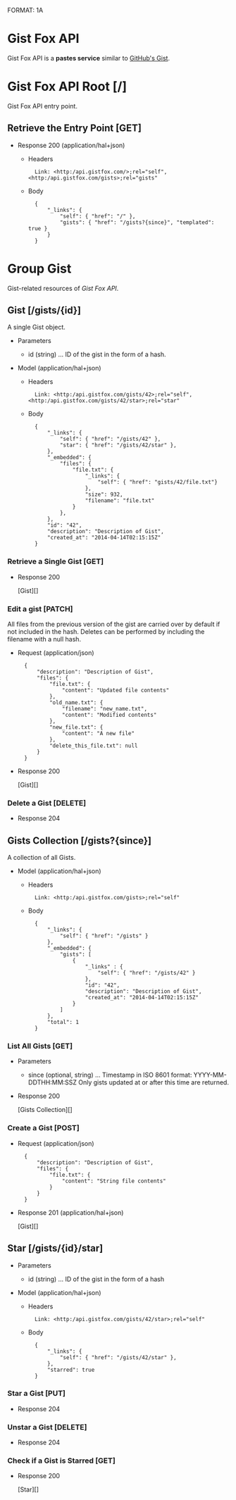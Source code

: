 FORMAT: 1A

# Gist Fox API
Gist Fox API is a **pastes service** similar to [GitHub's Gist](http://gist.github.com).

# Gist Fox API Root [/]
Gist Fox API entry point.

## Retrieve the Entry Point [GET]
+ Response 200 (application/hal+json)
    + Headers
    
            Link: <http:/api.gistfox.com/>;rel="self",<http:/api.gistfox.com/gists>;rel="gists"

    + Body

            {
                "_links": {
                    "self": { "href": "/" },
                    "gists": { "href": "/gists?{since}", "templated": true }
                }
            }

# Group Gist
Gist-related resources of *Gist Fox API*.

## Gist [/gists/{id}]
A single Gist object.

+ Parameters
    + id (string) ... ID of the gist in the form of a hash.

+ Model (application/hal+json)
    + Headers

            Link: <http:/api.gistfox.com/gists/42>;rel="self", <http:/api.gistfox.com/gists/42/star>;rel="star"

    + Body

            {
                "_links": {
                    "self": { "href": "/gists/42" },
                    "star": { "href": "/gists/42/star" },
                },
                "_embedded": {
                    "files": {
                        "file.txt": {
                            "_links": {
                                "self": { "href": "gists/42/file.txt"}
                            },
                            "size": 932,
                            "filename": "file.txt"
                        }
                    },
                },
                "id": "42",
                "description": "Description of Gist",
                "created_at": "2014-04-14T02:15:15Z"
            }

### Retrieve a Single Gist [GET]
+ Response 200
    
    [Gist][]

### Edit a gist [PATCH]
All files from the previous version of the gist are carried over by default if not included in the hash. Deletes can be performed by including the filename with a null hash.

+ Request (application/json)

        {
            "description": "Description of Gist",
            "files": {
                "file.txt": {
                    "content": "Updated file contents"
                },
                "old_name.txt": {
                    "filename": "new_name.txt",
                    "content": "Modified contents"
                },
                "new_file.txt": {
                    "content": "A new file"
                },
                "delete_this_file.txt": null
            }
        }

+ Response 200
    
    [Gist][]

### Delete a Gist [DELETE]
+ Response 204

## Gists Collection [/gists?{since}]
A collection of all Gists.

+ Model (application/hal+json)
    + Headers

            Link: <http:/api.gistfox.com/gists>;rel="self"

    + Body

            {
                "_links": {
                    "self": { "href": "/gists" }
                },
                "_embedded": {
                    "gists": [
                        {
                            "_links" : {
                                "self": { "href": "/gists/42" }
                            },
                            "id": "42",
                            "description": "Description of Gist",
                            "created_at": "2014-04-14T02:15:15Z"
                        }
                    ]
                },
                "total": 1
            }

### List All Gists [GET]
+ Parameters
    + since (optional, string) ... Timestamp in ISO 8601 format: YYYY-MM-DDTHH:MM:SSZ Only gists updated at or after this time are returned.

+ Response 200

    [Gists Collection][]

### Create a Gist [POST]
+ Request (application/json)

        {
            "description": "Description of Gist",
            "files": {
                "file.txt": {
                    "content": "String file contents"
                }
            }
        }

+ Response 201 (application/hal+json)

    [Gist][]

## Star [/gists/{id}/star]
+ Parameters

    + id (string) ... ID of the gist in the form of a hash

+ Model (application/hal+json)
    + Headers

            Link: <http:/api.gistfox.com/gists/42/star>;rel="self"

    + Body

            {
                "_links": {
                    "self": { "href": "/gists/42/star" },
                },
                "starred": true
            }

### Star a Gist [PUT]
+ Response 204

### Unstar a Gist [DELETE]
+ Response 204

### Check if a Gist is Starred [GET]
+ Response 200

    [Star][]
